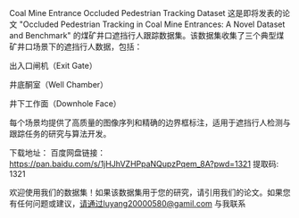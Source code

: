 Coal Mine Entrance Occluded Pedestrian Tracking Dataset
这是即将发表的论文 "Occluded Pedestrian Tracking in Coal Mine Entrances: A Novel Dataset and Benchmark" 的煤矿井口遮挡行人跟踪数据集。该数据集收集了三个典型煤矿井口场景下的遮挡行人数据，包括：

出入口闸机（Exit Gate）

井底酮室（Well Chamber）

井下工作面（Downhole Face）

每个场景均提供了高质量的图像序列和精确的边界框标注，适用于遮挡行人检测与跟踪任务的研究与算法开发。

下载地址：
百度网盘链接：https://pan.baidu.com/s/1jHJhVZHPpaNQupzPqem_8A?pwd=1321 提取码: 1321 

欢迎使用我们的数据集！如果该数据集用于您的研究，请引用我们的论文。如果您有任何问题或建议，请通过luyang20000580@gamil.com 与我联系

